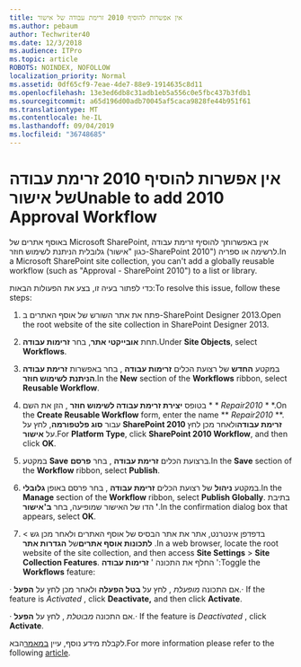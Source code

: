 ```yaml
---
title: אין אפשרות להוסיף 2010 זרימת עבודה של אישור
ms.author: pebaum
author: Techwriter40
ms.date: 12/3/2018
ms.audience: ITPro
ms.topic: article
ROBOTS: NOINDEX, NOFOLLOW
localization_priority: Normal
ms.assetid: 0df65cf9-7eae-4de7-88e9-1914635c8d11
ms.openlocfilehash: 13e3ed6db8c31adb1eb5a556c0e5fbc437b3fdb1
ms.sourcegitcommit: a65d196d00adb70045af5caca9828fe44b951f61
ms.translationtype: MT
ms.contentlocale: he-IL
ms.lasthandoff: 09/04/2019
ms.locfileid: "36748685"
---
```

# <a name="unable-to-add-2010-approval-workflow"></a><span data-ttu-id="88e69-102">אין אפשרות להוסיף 2010 זרימת עבודה של אישור</span><span class="sxs-lookup"><span data-stu-id="88e69-102">Unable to add 2010 Approval Workflow</span></span>

<span data-ttu-id="88e69-103">באוסף אתרים של Microsoft SharePoint, אין באפשרותך להוסיף זרימת עבודה גלובלית הניתנת לשימוש חוזר (כגון "אישור-SharePoint 2010") לרשימה או ספריה.</span><span class="sxs-lookup"><span data-stu-id="88e69-103">In a Microsoft SharePoint site collection, you can't add a globally reusable workflow (such as "Approval - SharePoint 2010") to a list or library.</span></span>
  
<span data-ttu-id="88e69-104">כדי לפתור בעיה זו, בצע את הפעולות הבאות:</span><span class="sxs-lookup"><span data-stu-id="88e69-104">To resolve this issue, follow these steps:</span></span> 
  
1. <span data-ttu-id="88e69-105">פתח את אתר השורש של אוסף האתרים ב-SharePoint Designer 2013.</span><span class="sxs-lookup"><span data-stu-id="88e69-105">Open the root website of the site collection in SharePoint Designer 2013.</span></span>
  
2. <span data-ttu-id="88e69-106">תחת **אובייקטי אתר**, בחר **זרימות עבודה**.</span><span class="sxs-lookup"><span data-stu-id="88e69-106">Under **Site Objects**, select **Workflows**.</span></span> 
  
3. <span data-ttu-id="88e69-107">במקטע **החדש** של רצועת הכלים **זרימות עבודה** , בחר באפשרות **זרימת עבודה הניתנת לשימוש חוזר**.</span><span class="sxs-lookup"><span data-stu-id="88e69-107">In the **New** section of the **Workflows** ribbon, select **Reusable Workflow**.</span></span> 
  
4. <span data-ttu-id="88e69-108">בטופס **יצירת זרימת עבודה לשימוש חוזר** , הזן את השם \* \* *Repair2010* \* \*.</span><span class="sxs-lookup"><span data-stu-id="88e69-108">On the **Create Reusable Workflow** form, enter the name \*\* *Repair2010* \*\*.</span></span> <span data-ttu-id="88e69-109">עבור **סוג פלטפורמה**, לחץ על **SharePoint 2010 זרימת עבודה**ולאחר מכן לחץ על **אישור**.</span><span class="sxs-lookup"><span data-stu-id="88e69-109">For **Platform Type**, click **SharePoint 2010 Workflow**, and then click **OK**.</span></span> 
  
1. <span data-ttu-id="88e69-110">במקטע **Save** ברצועת הכלים **זרימת עבודה** , בחר **פרסם**.</span><span class="sxs-lookup"><span data-stu-id="88e69-110">In the **Save** section of the **Workflow** ribbon, select **Publish**.</span></span> 
  
2. <span data-ttu-id="88e69-111">במקטע **ניהול** של רצועת הכלים **זרימת עבודה** , בחר פרסם באופן **גלובלי**.</span><span class="sxs-lookup"><span data-stu-id="88e69-111">In the **Manage** section of the **Workflow** ribbon, select **Publish Globally**.</span></span> <span data-ttu-id="88e69-112">בתיבת הדו של האישור שמופיעה, בחר **ב'אישור '**.</span><span class="sxs-lookup"><span data-stu-id="88e69-112">In the confirmation dialog box that appears, select **OK**.</span></span> 
  
3. <span data-ttu-id="88e69-113">בדפדפן אינטרנט, אתר את אתר הבסיס של אוסף האתרים ולאחר מכן גש \> **לתכונות אוסף אתרים**של **הגדרות אתר** .</span><span class="sxs-lookup"><span data-stu-id="88e69-113">In a web browser, locate the root website of the site collection, and then access **Site Settings** \> **Site Collection Features**.</span></span> <span data-ttu-id="88e69-114">החלף את התכונה ' **זרימות עבודה** ':</span><span class="sxs-lookup"><span data-stu-id="88e69-114">Toggle the **Workflows** feature:</span></span> 
  
<span data-ttu-id="88e69-115">· אם התכונה *מופעלת* , לחץ על **בטל הפעלה** ולאחר מכן לחץ על **הפעל**.</span><span class="sxs-lookup"><span data-stu-id="88e69-115">· If the feature is  *Activated*  , click **Deactivate,** and then click **Activate**.</span></span> 
  
<span data-ttu-id="88e69-116">· אם התכונה *מבוטלת* , לחץ על **הפעל**.</span><span class="sxs-lookup"><span data-stu-id="88e69-116">· If the feature is  *Deactivated*  , click **Activate**.</span></span> 
  
<span data-ttu-id="88e69-117">לקבלת מידע נוסף, עיין [במאמר](https://go.microsoft.com/fwlink/?linkid=2047770&amp;clcid=0x409)הבא.</span><span class="sxs-lookup"><span data-stu-id="88e69-117">For more information please refer to the following [article](https://go.microsoft.com/fwlink/?linkid=2047770&amp;clcid=0x409).</span></span>
  

